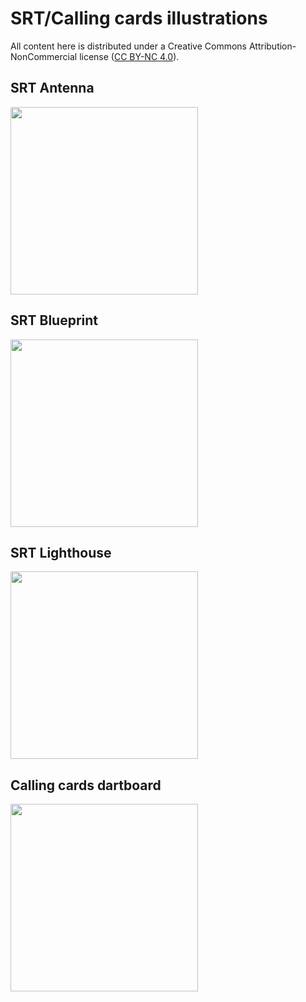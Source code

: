 # SRT/Calling cards illustrations

All content here is distributed under a Creative Commons Attribution-NonCommercial license ([CC BY-NC 4.0](https://creativecommons.org/licenses/by-nc/4.0/)).

## SRT Antenna

<img src="https://media.githubusercontent.com/media/arnavm/illustrations/master/SRT_CallingCards/SRT_Antenna.png" width="300">

## SRT Blueprint

<img src="https://media.githubusercontent.com/media/arnavm/illustrations/master/SRT_CallingCards/SRT_Blueprint.png" width="300">

## SRT Lighthouse

<img src="https://media.githubusercontent.com/media/arnavm/illustrations/master/SRT_CallingCards/SRT_Lighthouse.png" width="300">

## Calling cards dartboard

<img src="https://media.githubusercontent.com/media/arnavm/illustrations/master/SRT_CallingCards/CallingCards_Dartboard.png" width="300">
